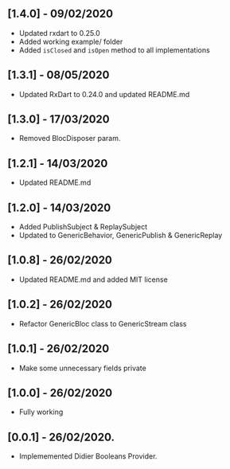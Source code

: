 ## [1.4.0] - 09/02/2020

* Updated rxdart to 0.25.0
* Added working example/ folder
* Added `isClosed` and `isOpen` method to all implementations

## [1.3.1] - 08/05/2020

* Updated RxDart to 0.24.0 and updated README.md

## [1.3.0] - 17/03/2020

* Removed BlocDisposer param.

## [1.2.1] - 14/03/2020

* Updated README.md

## [1.2.0] - 14/03/2020

* Added PublishSubject & ReplaySubject
* Updated to GenericBehavior, GenericPublish & GenericReplay

## [1.0.8] - 26/02/2020

* Updated README.md and added MIT license

## [1.0.2] - 26/02/2020

* Refactor GenericBloc class to GenericStream class

## [1.0.1] - 26/02/2020

* Make some unnecessary fields private

## [1.0.0] - 26/02/2020

* Fully working

## [0.0.1] - 26/02/2020.

* Implememented Didier Booleans Provider.
